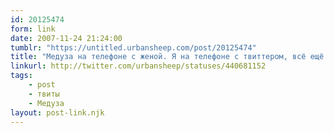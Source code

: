 ```yaml
---
id: 20125474
form: link
date: 2007-11-24 21:24:00
tumblr: "https://untitled.urbansheep.com/post/20125474"
title: "Медуза на телефоне с женой. Я на телефоне с твиттером, всё ещё ждем випа. Всё остальное хорошо."
linkurl: http://twitter.com/urbansheep/statuses/440681152
tags:
    - post
    - твиты
    - Медуза
layout: post-link.njk
---
```


